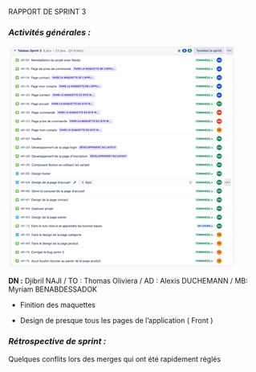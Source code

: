 RAPPORT DE SPRINT 3

### *Activités générales :*

![Trello sprint 3](img/trello-sprint-3.png)

**DN :** Djibril NAJI / TO : Thomas Oliviera / AD : Alexis DUCHEMANN / MB: Myriam BENABDESSADOK

- Finition des maquettes


- Design de presque tous les pages de l’application ( Front )

### *Rétrospective de sprint :*

Quelques conflits lors des merges qui ont été rapidement réglés